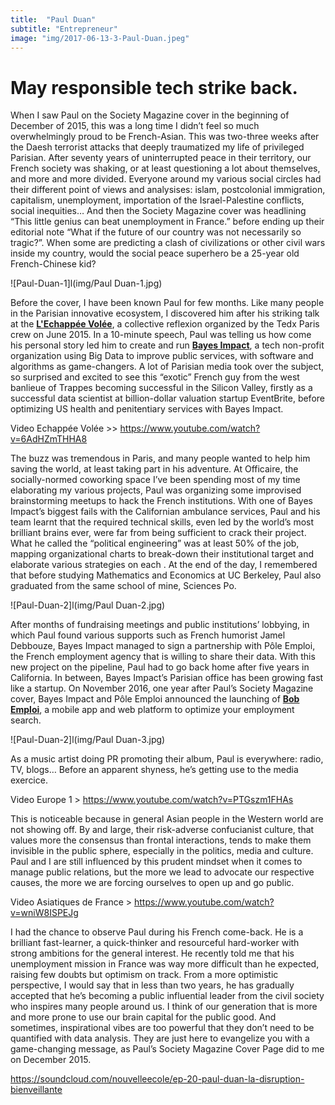 ```yaml
---
title:  "Paul Duan"
subtitle: "Entrepreneur"
image: "img/2017-06-13-3-Paul-Duan.jpeg"
---
```


# May responsible tech strike back. 
 
 
When I saw Paul on the Society Magazine cover in the beginning of December of 2015, this was a long time I didn’t feel so much overwhelmingly proud to be French-Asian. This was two-three weeks after the Daesh terrorist attacks that deeply traumatized my life of privileged Parisian. After seventy years of uninterrupted peace in their territory, our French society was shaking, or at least questioning a lot about themselves, and more and more divided. Everyone around my various social circles had their different point of views and analysises: islam, postcolonial immigration, capitalism, unemployment, importation of the Israel-Palestine conflicts, social inequities… And then the Society Magazine cover was headlining “This little genius can beat unemployment in France.” before ending up their editorial note “What if the future of our country was not necessarily so tragic?”. When some are predicting a clash of civilizations or other civil wars inside my country, would the social peace superhero be a 25-year old French-Chinese kid? 
 
![Paul-Duan-1]l(img/Paul Duan-1.jpg) 
 
Before the cover, I have been known Paul for few months. Like many people in the Parisian innovative ecosystem, I discovered him after his striking talk at the __[L'Echappée Volée](http://www.lechappeevolee.com/)__, a collective reflexion organized by the Tedx Paris crew on June 2015. In a 10-minute speech, Paul was telling us how come his personal story led him to create and run __[Bayes Impact](https://www.bayesimpact.org/)__, a tech non-profit organization using Big Data to improve public services, with software and algorithms as game-changers. A lot of Parisian media took over the subject, so surprised and excited to see this “exotic” French guy from the west banlieue of Trappes becoming successful in the Silicon Valley, firstly as a successful data scientist at billion-dollar valuation startup EventBrite, before optimizing US health and penitentiary services with Bayes Impact. 
 
Video Echappée Volée >> https://www.youtube.com/watch?v=6AdHZmTHHA8 
 
The buzz was tremendous in Paris, and many people wanted to help him saving the world, at least taking part in his adventure. At Officaire, the socially-normed coworking space I’ve been spending most of my time elaborating my various projects, Paul was organizing some improvised brainstorming meetups to hack the French institutions. With one of Bayes Impact’s biggest fails with the Californian ambulance services, Paul and his team learnt that the required technical skills, even led by the world’s most brilliant brains ever, were far from being sufficient to crack their project. What he called the “political engineering” was at least 50% of the job, mapping organizational charts to break-down their institutional target and elaborate various strategies on each . At the end of the day, I remembered that before studying Mathematics and Economics at UC Berkeley, Paul also graduated from the same school of mine, Sciences Po. 
 
![Paul-Duan-2]l(img/Paul Duan-2.jpg)
 
After months of fundraising meetings and public institutions’ lobbying, in which Paul found various supports such as French humorist Jamel Debbouze, Bayes Impact managed to sign a partnership with Pôle Emploi, the French employment agency that is willing to share their data. With this new project on the pipeline, Paul had to go back home after five years in California. In between, Bayes Impact’s Parisian office has been growing fast like a startup. On November 2016, one year after Paul’s Society Magazine cover, Bayes Impact and Pôle Emploi announced the launching of __[Bob Emploi](https://www.bob-emploi.fr/)__, a mobile app and web platform to optimize your employment search.  
 
![Paul-Duan-2]l(img/Paul Duan-3.jpg) 
 
As a music artist doing PR promoting their album, Paul is everywhere: radio, TV, blogs… Before an apparent shyness, he’s getting use to the media exercice. 
 
Video Europe 1 > https://www.youtube.com/watch?v=PTGszm1FHAs 
 
This is noticeable because in general Asian people in the Western world are not showing off. By and large, their risk-adverse confucianist culture, that values more the consensus than frontal interactions, tends to make them invisible in the public sphere, especially in the politics, media and culture. Paul and I are still influenced by this prudent mindset when it comes to manage public relations, but the more we lead to advocate our respective causes, the more we are forcing ourselves to open up and go public.
 
Video Asiatiques de France > https://www.youtube.com/watch?v=wniW8ISPEJg 
 
I had the chance to observe Paul during his French come-back. He is a brilliant fast-learner, a quick-thinker and resourceful hard-worker with strong ambitions for the general interest. He recently told me that his unemployment mission in France was way more difficult than he expected, raising few doubts but optimism on track. From a more optimistic perspective, I would say that in less than two years, he has gradually accepted that he’s becoming a public influential leader from the civil society who inspires many people around us. I think of our generation that is more and more prone to use our brain capital for the public good. And sometimes, inspirational vibes are too powerful that they don’t need to be quantified with data analysis. They are just here to evangelize you with a game-changing message, as Paul’s Society Magazine Cover Page did to me on December 2015.

https://soundcloud.com/nouvelleecole/ep-20-paul-duan-la-disruption-bienveillante
